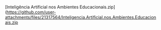 [Inteligência Artificial nos Ambientes Educacionais.zip](https://github.com/user-attachments/files/21317564/Inteligencia.Artificial.nos.Ambientes.Educacionais.zip
